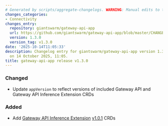 ```yaml
---
# Generated by scripts/aggregate-changelogs. WARNING: Manual edits to this files will be overwritten.
changes_categories:
- Connectivity
changes_entry:
  repository: giantswarm/gateway-api-app
  url: https://github.com/giantswarm/gateway-api-app/blob/master/CHANGELOG.md#130---2025-10-14
  version: 1.3.0
  version_tag: v1.3.0
date: '2025-10-14T11:05:33'
description: Changelog entry for giantswarm/gateway-api-app version 1.3.0, published
  on 14 October 2025, 11:05.
title: gateway-api-app release v1.3.0
---
```


### Changed
- Update `appVersion` to reflect versions of included Gateway API and Gateway API Inference Extension CRDs
### Added
- Add [Gateway API Inference Extension](https://gateway-api-inference-extension.sigs.k8s.io/) [v1.0.1](https://github.com/kubernetes-sigs/gateway-api-inference-extension/releases/tag/v1.0.1) CRDs
